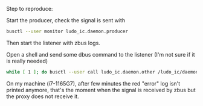 Step to reproduce:

Start the producer, check the signal is sent with

```sh
busctl --user monitor ludo_ic.daemon.producer
```

Then start the listener with zbus logs.

Open a shell and send some dbus command to the listener (I'm not sure if it is really needed)
```sh
while [ 1 ]; do busctl --user call ludo_ic.daemon.other /ludo_ic/daemon/other ludo_ic.daemon.other SayHello; sleep 0.3; done
```

On my machine (i7-1165G7), after few minutes the red "error" log isn't printed anymore, that's the moment when the signal is received by zbus but the proxy does not receive it.
